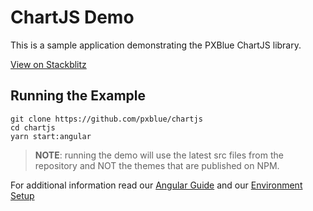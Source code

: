 # ChartJS Demo
This is a sample application demonstrating the PXBlue ChartJS library.

[View on Stackblitz](https://stackblitz.com/github/pxblue/chartjs/tree/master/demo-angular)

## Running the Example
```
git clone https://github.com/pxblue/chartjs
cd chartjs
yarn start:angular
```
> **NOTE**: running the demo will use the latest src files from the repository and NOT the themes that are published on NPM.

For additional information read our [Angular Guide](https://pxblue.github.io/development/frameworks-web/angular) and our [Environment Setup](https://pxblue.github.io/development/environment)